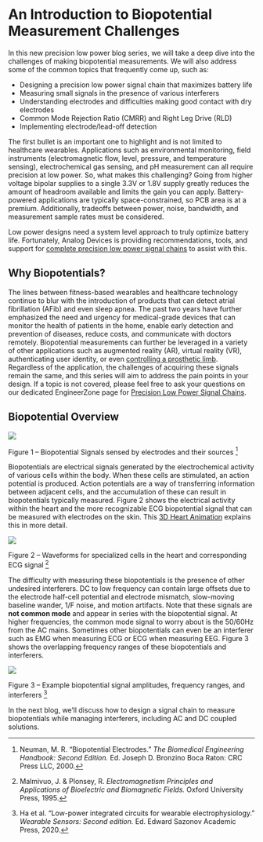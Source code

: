 # An Introduction to Biopotential Measurement Challenges

In this new precision low power blog series, we will take a deep dive into the challenges of making biopotential measurements. We will also  address some of the common topics that frequently come up, such as:

- Designing a precision low power signal chain that maximizes battery life
- Measuring small signals in the presence of various interferers
- Understanding electrodes and difficulties making good contact with dry electrodes
- Common Mode Rejection Ratio (CMRR) and Right Leg Drive (RLD)
- Implementing electrode/lead-off detection

The first bullet is an important one to highlight and is not limited  to healthcare wearables. Applications such as environmental monitoring,  field instruments (electromagnetic flow, level, pressure, and  temperature sensing), electrochemical gas sensing, and pH measurement  can all require precision at low power. So, what makes this  challenging? Going from higher voltage bipolar supplies to a single  3.3V or 1.8V supply greatly reduces the amount of headroom available and limits the gain you can apply. Battery-powered applications are  typically space-constrained, so PCB area is at a premium. Additionally, tradeoffs between power, noise, bandwidth, and measurement sample rates must be considered.

Low power designs need a system level approach to truly optimize  battery life. Fortunately, Analog Devices is providing recommendations, tools, and support for [complete precision low power signal chains](https://www.analog.com/en/applications/technology/precision-technology/precision-low-power.html) to assist with this. 

## Why Biopotentials?

The lines between fitness-based wearables and healthcare technology  continue to blur with the introduction of products that can detect  atrial fibrillation (AFib) and even sleep apnea. The past two years  have further emphasized the need and urgency for medical-grade devices  that can monitor the health of patients in the home, enable early  detection and prevention of diseases, reduce costs, and communicate with doctors remotely. Biopotential measurements can further be leveraged in a variety of other applications such as augmented reality (AR), virtual reality (VR), authenticating user identity, or even [controlling a prosthetic limb](https://www.youtube.com/watch?v=2HWmEpsNwYU).  Regardless of the application, the challenges of acquiring these  signals remain the same, and this series will aim to address the pain  points in your design. If a topic is not covered, please feel free to  ask your questions on our dedicated EngineerZone page for [Precision Low Power Signal Chains](https://ez.analog.com/precision-technology-signal-chains/precision-low-power-signal-chains/).

## Biopotential Overview

![ ](https://ez.analog.com/resized-image/__size/640x480/__key/communityserver-blogs-components-weblogfiles/00-00-00-03-16/0333.BiopotentialSignals2.png)

Figure 1 – Biopotential Signals sensed by electrodes and their sources [^1] 

Biopotentials are electrical signals generated by the electrochemical activity of various cells within the body. When these cells are  stimulated, an action potential is produced. Action potentials are a  way of transferring information between adjacent cells, and the  accumulation of these can result in biopotentials typically measured.  Figure 2 shows the electrical activity within the heart and the more  recognizable ECG biopotential signal that can be measured with  electrodes on the skin. This [3D Heart Animation](https://www.youtube.com/watch?v=oIuIo9dbX88) explains this in more detail.

![ ](https://ez.analog.com/resized-image/__size/1098x760/__key/communityserver-blogs-components-weblogfiles/00-00-00-03-16/ECGwaveforms.png)

Figure 2 – Waveforms for specialized cells in the heart and corresponding ECG signal [^2]

The difficulty with measuring these biopotentials is the presence of  other undesired interferers. DC to low frequency can contain large  offsets due to the electrode half-cell potential and electrode mismatch, slow-moving baseline wander, 1/F noise, and motion artifacts. Note  that these signals are **not common mode** and appear in  series with the biopotential signal. At higher frequencies, the common  mode signal to worry about is the 50/60Hz from the AC mains. Sometimes  other biopotentials can even be an interferer such as EMG when measuring ECG or ECG when measuring EEG. Figure 3 shows the overlapping  frequency ranges of these biopotentials and interferers.

![ ](https://ez.analog.com/resized-image/__size/938x574/__key/communityserver-blogs-components-weblogfiles/00-00-00-03-16/ECGampfreq.jpg_2D00_640x480.jpg)

Figure 3 – Example biopotential signal amplitudes, frequency ranges, and interferers [^3]

In the next blog, we’ll discuss how to design a signal chain to  measure biopotentials while managing interferers, including AC and DC  coupled solutions.

 

[^1]: Neuman, M. R. “Biopotential Electrodes.” *The Biomedical Engineering Handbook: Second Edition.* Ed. Joseph D. Bronzino Boca Raton: CRC Press LLC, 2000.
[^2 ]:Malmivuo, J. & Plonsey, R. *Electromagnetism Principles and Applications of Bioelectric and Biomagnetic Fields.* Oxford University Press, 1995.
[^3]: Ha et al. “Low-power integrated circuits for wearable electrophysiology.” *Wearable Sensors: Second edition.* Ed. Edward Sazonov Academic Press, 2020.